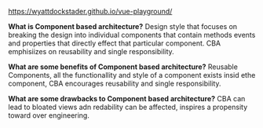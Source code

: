 https://wyattdockstader.github.io/vue-playground/

<b>What is Component based architecture?</b>
Design style that focuses on breaking the design into individual components that contain methods events and properties that directly effect that particular component.  CBA emphisiizes on reusability and single responsibility. 

<b>What are some benefits of Component based architecture?</b>
Reusable Components, all the functionallity and style of a component exists insid ethe component, CBA encourages reusability and single responsibility.

<b>What are some drawbacks to Component based architecture?</b>
CBA can lead to bloated views adn redability can be affected, inspires a propensity toward over engineering.